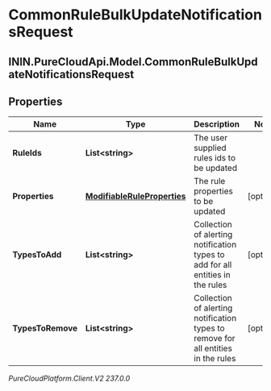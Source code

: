# CommonRuleBulkUpdateNotificationsRequest

## ININ.PureCloudApi.Model.CommonRuleBulkUpdateNotificationsRequest

## Properties

|Name | Type | Description | Notes|
|------------ | ------------- | ------------- | -------------|
| **RuleIds** | **List&lt;string&gt;** | The user supplied rules ids to be updated | |
| **Properties** | [**ModifiableRuleProperties**](ModifiableRuleProperties) | The rule properties to be updated | [optional] |
| **TypesToAdd** | **List&lt;string&gt;** | Collection of alerting notification types to add for all entities in the rules | [optional] |
| **TypesToRemove** | **List&lt;string&gt;** | Collection of alerting notification types to remove for all entities in the rules | [optional] |



_PureCloudPlatform.Client.V2 237.0.0_

